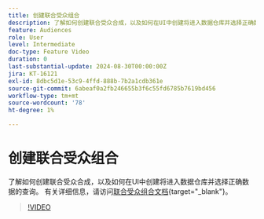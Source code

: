```yaml
---
title: 创建联合受众组合
description: 了解如何创建联合受众合成，以及如何在UI中创建将进入数据仓库并选择正确数据的查询。
feature: Audiences
role: User
level: Intermediate
doc-type: Feature Video
duration: 0
last-substantial-update: 2024-08-30T00:00:00Z
jira: KT-16121
exl-id: 8dbc5d1e-53c9-4ffd-888b-7b2a1cdb361e
source-git-commit: 6abeaf0a2fb246655b3f6c55fd6785b7619bd456
workflow-type: tm+mt
source-wordcount: '78'
ht-degree: 1%

---
```


# 创建联合受众组合

了解如何创建联合受众合成，以及如何在UI中创建将进入数据仓库并选择正确数据的查询。 有关详细信息，请访问[联合受众组合文档](https://experienceleague.adobe.com/zh-hans/docs/federated-audience-composition/using/home){target="_blank"}。

>[!VIDEO](https://video.tv.adobe.com/v/3433247/?learn=on&enablevpops)
